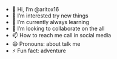 - 👋 Hi, I’m @aritox16
- 👀 I’m interested try new things
- 🌱 I’m currently always learning 
- 💞️ I’m looking to collaborate on the all
- 📫 How to reach me call in social media
- 😄 Pronouns: about talk me
- ⚡ Fun fact: adventure 

<!---
aritox16/aritox16 is a ✨ special ✨ repository because its `README.md` (this file) appears on your GitHub profile.
You can click the Preview link to take a look at your changes.
--->
